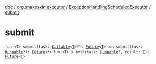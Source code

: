 [doc](../../index.md) / [org.snakeskin.executor](../index.md) / [ExceptionHandlingScheduledExecutor](index.md) / [submit](./submit.md)

# submit

`fun <T> submit(task: `[`Callable`](http://docs.oracle.com/javase/6/docs/api/java/util/concurrent/Callable.html)`<`[`T`](submit.md#T)`>?): `[`Future`](http://docs.oracle.com/javase/6/docs/api/java/util/concurrent/Future.html)`<`[`T`](submit.md#T)`>`
`fun submit(task: `[`Runnable`](http://docs.oracle.com/javase/6/docs/api/java/lang/Runnable.html)`?): `[`Future`](http://docs.oracle.com/javase/6/docs/api/java/util/concurrent/Future.html)`<*>`
`fun <T> submit(task: `[`Runnable`](http://docs.oracle.com/javase/6/docs/api/java/lang/Runnable.html)`?, result: `[`T`](submit.md#T)`): `[`Future`](http://docs.oracle.com/javase/6/docs/api/java/util/concurrent/Future.html)`<`[`T`](submit.md#T)`>`